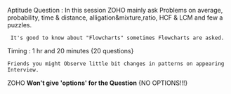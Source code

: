 Aptitude Question :
  In this session ZOHO mainly ask Problems on average, probability, time & distance, alligation&mixture,ratio, HCF & LCM and few a puzzles.
     
     It's good to know about "Flowcharts" sometimes Flowcharts are asked. 

Timing :
  1 hr and 20 minutes {20 questions}
  
    Friends you might Observe little bit changes in patterns on appearing Interview. 


  ZOHO **Won't give 'options' for the Question** {NO OPTIONS!!!} 
